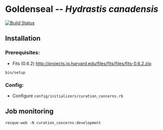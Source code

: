 # Goldenseal -- _Hydrastis canadensis_
[![Build Status](https://travis-ci.org/curationexperts/goldenseal.svg?branch=master)](https://travis-ci.org/curationexperts/goldenseal)

## Installation

### Prerequisites:

* Fits (0.6.2) http://projects.iq.harvard.edu/files/fits/files/fits-0.6.2.zip

```
bin/setup
```

### Config:

* Configure ```config/initializers/curation_concerns.rb```

## Job monitoring

```
resque-web -N curation_concerns:development
```
